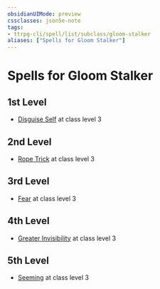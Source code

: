 ```yaml
---
obsidianUIMode: preview
cssclasses: json5e-note
tags:
- ttrpg-cli/spell/list/subclass/gloom-stalker
aliases: ["Spells for Gloom Stalker"]
---
```

# Spells for Gloom Stalker

## 1st Level

- [Disguise Self](disguise-self "PHB") at class level 3

## 2nd Level

- [Rope Trick](rope-trick "PHB") at class level 3

## 3rd Level

- [Fear](fear "PHB") at class level 3

## 4th Level

- [Greater Invisibility](greater-invisibility "PHB") at class level 3

## 5th Level

- [Seeming](seeming "PHB") at class level 3